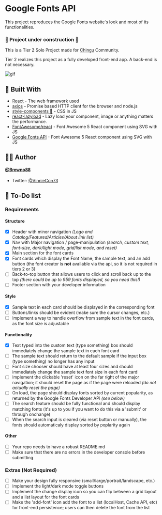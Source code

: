# Google Fonts API
This project reproduces the Google Fonts website's look and most of its functionalities. 

### 🚧 Project under construction 🚧

This is a Tier 2 Solo Project made for [Chingu](https://www.chingu.io) Community. <br>

Tier 2 realizes this project as a fully developed front-end app. A back-end is not necessary.

![gif](./public/tier2.gif)

## 🧰 Built With

- [React](https://reactjs.org/) - The web framework used
- [axios](https://github.com/axios/axios) - Promise based HTTP client for the browser and node.js
- [style-components 💅](https://styled-components.com/) - CSS in JS
- [react-lazyload](https://github.com/twobin/react-lazyload) - Lazy load your component, image or anything matters the performance.
- [FontAwesome/react](https://github.com/FortAwesome/react-fontawesome) - Font Awesome 5 React component using SVG with JS
- [Google Fonts API](https://github.com/FortAwesome/react-fontawesome) - Font Awesome 5 React component using SVG with JS

## 🧝‍♂️ Author

#### [@Brewno88](https://github.com/Brewno88)

- Twitter: [@VinnieCon73](https://twitter.com/VincHeadZo)

<!-- ## 🤝 Contributing

1. Fork it (https://github.com/Chingu-Solo/solo-koala-77/fork)
2. Create your feature branch (`git checkout -b feature/fooBar`)
3. Commit your changes (`git commit -am 'Add some fooBar'`)
4. Push to the branch (`git push origin feature/fooBar`)
5. Create a new Pull Request -->

## 📝 To-Do list

### **Requirements**

#### Structure

- [x] Header with minor navigation _(Logo and Catalog/Featured/Articles/About link list)_
- [x] Nav with Major navigation / page-manipulation _(search, custom text, font-size, dark/light mode, grid/list mode, and reset)_
- [x] Main section for the font cards
- [x] Font cards which display the Font Name, the sample text, and an add button (the font creator is **not** available via the api, so it is not required in tiers 2 or 3)
- [ ] Back-to-top button that allows users to click and scroll back up to the top _(there could be up to 959 fonts displayed, so you need this!)_
- [ ] Footer section with your developer information

#### Style

- [x] Sample text in each card should be displayed in the corresponding font
- [ ] Buttons/links should be evident (make sure the cursor changes, etc.)
- [ ] Implement a way to handle overflow from sample text in the font cards, as the font size is adjustable

#### Functionality

- [x] Text typed into the custom text (type something) box should immediately change the sample text in each font card
- [ ] The sample text should return to the default sample if the input box (type something) no longer has any input
- [ ] Font size chooser should have at least four sizes and should immediately change the sample text font size in each font card
- [ ] Implement the clickable 'reset' icon on the far right of the major navigation; it should reset the page as if the page were reloaded _(do not actually reset the page)_
- [ ] On load, the page should display fonts sorted by current popularity, as returned by the Google Fonts Developer API _(see below)_
- [ ] The search feature should be fully functional and should display matching fonts (it's up to you if you want to do this via a 'submit' or through onchange)
- [ ] When the search input is cleared (via reset button or manually), the fonts should automaticaly display sorted by poplarity again

#### Other

- [ ] Your repo needs to have a robust README.md
- [ ] Make sure that there are no errors in the developer console before submitting

### **Extras (Not Required)**

- [ ] Make your design fully responsive (small/large/portrait/landscape, etc.)
- [ ] Implement the light/dark mode toggle buttons
- [ ] Implement the change display icon so you can flip between a grid layout and a list layout for the font cards
- [ ] Make the 'add-font' icon add the font to a list (localHost, Cache API, etc) for front-end persistence; users can then delete the font from the list

<!-- ## License

This project is licensed under the MIT License - see the [LICENSE.md](LICENSE.md) file for details -->
